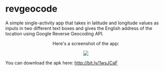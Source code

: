 revgeocode
==========

A simple single-activity app that takes in latitude and longitude values as inputs in two different text boxes and gives 
the English address of the location using Google Reverse Geocoding API.

<p align="center">Here's a screenshot of the app:</p>

<p align="center">
  <img src="http://3.bp.blogspot.com/-lJ9WFfrk1ow/U6mZk75VUnI/AAAAAAAAAas/aO4rhNVfuKQ/s1600/phoneshot.jpg">
</p>

You can download the apk here: http://bit.ly/1wsJCaF
